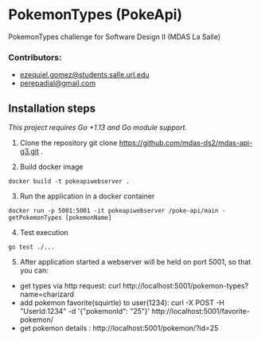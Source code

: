 # PokemonTypes (PokeApi)

PokemonTypes challenge for Software Design II (MDAS La Salle)

### Contributors:

- ezequiel.gomez@students.salle.url.edu
- perepadial@gmail.com

## Installation steps

_This project requires Go +1.13 and Go module support._

1. Clone the repository
   git clone https://github.com/mdas-ds2/mdas-api-g3.git .

2. Build docker image

```
docker build -t pokeapiwebserver .
```

3. Run the application in a docker container

```
docker run -p 5001:5001 -it pokeapiwebserver /poke-api/main -getPokemonTypes [pokemonName]
```

4. Test execution

```
go test ./...
```

5. After application started a webserver will be held on port 5001, so that you can:

- get types via http request: curl http://localhost:5001/pokemon-types\?name\=charizard
- add pokemon favorite(squirtle) to user(1234): curl -X POST -H "UserId:1234" -d '{"pokemonId": "25"}' http://localhost:5001/favorite-pokemon/
- get pokemon details : http://localhost:5001/pokemon/?id=25
